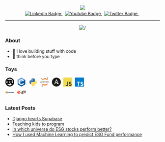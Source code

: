 <div id="header" align="center">
  <img src="https://media.giphy.com/media/M9gbBd9nbDrOTu1Mqx/giphy.gif" width="100"/>
</div>

<div id="badges" align="center">
  <a href="">
    <img src="https://img.shields.io/badge/LinkedIn-blue?style=for-the-badge&logo=linkedin&logoColor=white" alt="LinkedIn Badge"/>
    </a>&nbsp;
  <a href="">
    <img src="https://img.shields.io/badge/YouTube-red?style=for-the-badge&logo=youtube&logoColor=white" alt="Youtube Badge"/>
    </a>&nbsp;
    <a href="">
    <img src="https://img.shields.io/badge/Twitter-blue?style=for-the-badge&logo=twitter&logoColor=white" alt="Twitter Badge"/>
    </a>&nbsp;
    <hr>
  <img src="https://komarev.com/ghpvc/?username=student1304&color=blue" alt="/">
</div>

### About
- :heartbeat: I love building stuff with code
- :thought_balloon:	think before you type

### Toys
<div>
    <img src="https://github.com/devicons/devicon/blob/master/icons/rust/rust-original.svg" title="Rust" **alt="Rust" width="30" height="30">&nbsp;
    <img src="https://github.com/devicons/devicon/blob/master/icons/c/c-original.svg" title="C" **alt="C" width="30" height="30">&nbsp;
    <img src="https://github.com/devicons/devicon/blob/master/icons/python/python-original.svg" title="Python" **alt="Python" width="30" height="30" />&nbsp;
    <img src="https://github.com/devicons/devicon/blob/master/icons/jupyter/jupyter-original-wordmark.svg" title="Jupyter" **alt="Jupyter" width="30" height="30" />&nbsp;
    <img src="https://github.com/devicons/devicon/blob/master/icons/ansible/ansible-plain.svg" title="Ainsible" **alt="Ainsible" width="30" height="30"/>&nbsp;
    <img src="https://github.com/devicons/devicon/blob/master/icons/javascript/javascript-original.svg" title="JavaScript" alt="JavaScript" width="30" height="30"/>&nbsp;
    <img src="https://github.com/devicons/devicon/blob/master/icons/typescript/typescript-plain.svg" title="TypeScript" alt="TypeScript" width="30" height="30"/>&nbsp;
    <br>
    <img src="https://github.com/devicons/devicon/blob/master/icons/blender/blender-original-wordmark.svg" title="Blender" alt="blender" width="30" height="30"/>&nbsp;
    <img src="https://github.com/devicons/devicon/blob/master/icons/git/git-original-wordmark.svg" title="Git" **alt="Git" width="30" height="30"/>&nbsp;



</div>
<!-- top langs for later
![Top Langs](https://github-readme-stats.vercel.app/api/top-langs/?username=student1304)
-->

### Latest Posts
<!-- BLOG-POST-LIST:START -->
- [Django hearts Supabase](https://bjoern-holste.medium.com/django-hearts-supabase-8b251f77d206?source=rss-cc504fb75438------2)
- [Teaching kids to program](https://bjoern-holste.medium.com/teaching-kids-to-program-c3ea3e218116?source=rss-cc504fb75438------2)
- [In which universe do ESG stocks perform better?](https://bjoern-holste.medium.com/in-which-universe-do-esg-stocks-perform-better-31524cc42d74?source=rss-cc504fb75438------2)
- [How I used Machine Learning to predict ESG Fund performance](https://bjoern-holste.medium.com/how-i-used-machine-learning-to-predict-esg-fund-performance-c8551c6c9a10?source=rss-cc504fb75438------2)
<!-- BLOG-POST-LIST:END -->